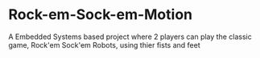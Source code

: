 # Rock-em-Sock-em-Motion
A Embedded Systems based project where 2 players can play the classic game, Rock'em Sock'em Robots, using thier fists and feet
